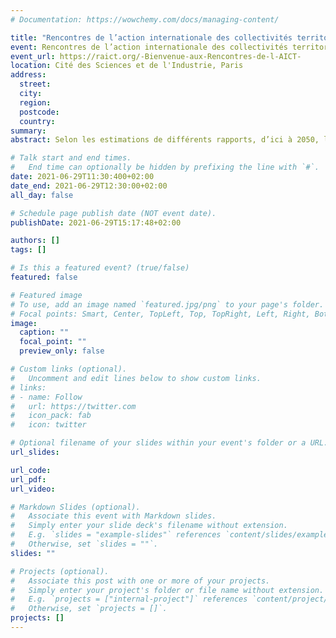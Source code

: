 ```yaml
---
# Documentation: https://wowchemy.com/docs/managing-content/

title: "Rencontres de l’action internationale des collectivités territoriales : Peut-on s'inspirer de villes au climat différent pour anticiper les impacts du changement climatique et les solutions d'adaptation?"
event: Rencontres de l’action internationale des collectivités territoriales 
event_url: https://raict.org/-Bienvenue-aux-Rencontres-de-l-AICT-
location: Cité des Sciences et de l'Industrie, Paris
address: 
  street: 
  city:
  region:
  postcode:
  country:
summary:
abstract: Selon les estimations de différents rapports, d’ici à 2050, l’impact du changement climatique sur la réalité de nos territoires sera comparable au climat actuellement existant sur d’autres territoires dans d’autres pays, dont le profil géographique et morphologique est similaire. Toulouse par exemple, aura ainsi le climat de Tunis (ou Séville) et Düsseldorf héritera des caractéristiques climatiques de Toulouse. Dans ces conditions, il paraît pertinent – voire déterminant au regard de l’urgence d’agir aujourd’hui pour demain – de se rapprocher de ses (futurs) semblables ou « villes jumelles climatiques », pour des informations, des projets et des actions – voire également pour permettre à une collectivité d’adapter sa politique internationale au plus près de ses politiques publiques (mobilité, logement, participation citoyenne, biodiversité…). La session propose d’explorer les potentialités d’une contribution efficace et durable de l’AICT à la transition écologique. Comment identifier des actions illustratives et des solutions pour aujourd’hui et pour demain ? Cet outil peut-il permettre d’animer autrement et à plusieurs une coopération autour des enjeux climatiques ?

# Talk start and end times.
#   End time can optionally be hidden by prefixing the line with `#`.
date: 2021-06-29T11:30:400+02:00
date_end: 2021-06-29T12:30:00+02:00
all_day: false

# Schedule page publish date (NOT event date).
publishDate: 2021-06-29T15:17:48+02:00

authors: []
tags: []

# Is this a featured event? (true/false)
featured: false

# Featured image
# To use, add an image named `featured.jpg/png` to your page's folder. 
# Focal points: Smart, Center, TopLeft, Top, TopRight, Left, Right, BottomLeft, Bottom, BottomRight.
image:
  caption: ""
  focal_point: ""
  preview_only: false

# Custom links (optional).
#   Uncomment and edit lines below to show custom links.
# links:
# - name: Follow
#   url: https://twitter.com
#   icon_pack: fab
#   icon: twitter

# Optional filename of your slides within your event's folder or a URL.
url_slides:

url_code:
url_pdf:
url_video:

# Markdown Slides (optional).
#   Associate this event with Markdown slides.
#   Simply enter your slide deck's filename without extension.
#   E.g. `slides = "example-slides"` references `content/slides/example-slides.md`.
#   Otherwise, set `slides = ""`.
slides: ""

# Projects (optional).
#   Associate this post with one or more of your projects.
#   Simply enter your project's folder or file name without extension.
#   E.g. `projects = ["internal-project"]` references `content/project/deep-learning/index.md`.
#   Otherwise, set `projects = []`.
projects: []
---
```




